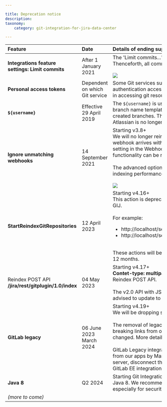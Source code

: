 ```yaml
---

title: Deprecation notice
description:
taxonomy:
    category: git-integration-for-jira-data-center

---
```


| Feature | Date | Details of ending support, removal or obsolescence |
| :--- | :--- | :--- |
| **Integrations feature settings: Limit commits** | After 1 January 2021 | The 'Limit commits...' setting is deprecated and will be removed. Thenceforth, all commits will be limited by project permissions.<br><br>![](/wp-content/uploads/gij-limit-commit-deprecation-notice.png) |
| **Personal access tokens** | Dependent on which Git service | Some Git services such as GitLab and GitHub are enforcing authentication access for users to use personal access tokens in accessing git resources and services. |
| **`${username}`** | Effective 29 April 2019 | The `${username}` is used when logging into Jira and in the branch name template to generate a default name for newly-created branches. This template variable is deprecated as Atlassian is no longer making usernames available. |
| **Ignore unmatching webhooks** | 14 September 2021 | Starting v3.8+<br>We will no longer reindex all repositories by default when a webhook arrives without a matching repository. There will be a setting in the Webhooks setting page where the previous functionality can be restored.<br><br>The advanced options provide a couple of settings for webhook indexing performance improvements.<br><br>![](/wp-content/uploads/gij-gitserver-webhooks-ignore-dups-and-min-ridx-adv.png) |
| **StartReindexGitRepositories** | 12 April 2023 | Starting v4.16+<br>This action is deprecated since it is not being used anymore by GIJ.<br><br>For example: <ul><li>http://localhost/secure/StartReindexGitRepositories.jspa</li><li>http://localhost/secure/ReindexGitRepositories!progress.jspa</li></ul><br>These actions will be removed from GIJ Server/DC product in 12 months. |
| Reindex POST API<br>**/jira/rest/gitplugin/1.0/index** | 04 May 2023 | Starting v4.17+<br>**Contet-type: multipart/form-data** is also deprecated.for Reindex POST API.<br><br>The v2.0 API with JSON body is more improved and users are advised to update to v4.17+ for better security. |
| **GitLab legacy** | 06 June 2023<br>March 2024 | Starting v4.19+<br>We will be dropping support for GitLab legacy integrations.<br><br>The removal of legacy routes in the recent Gitlab update is breaking links from our apps -- as the URL structure has changed. More details regarding the change [here](https://docs.gitlab.com/ee/update/removals.html#legacy-routes-removed).<br><br><div class="bbb-callout bbb--alert"><div class="irow"><div class="ilogobox"><span class="logoimg"></span></div><div class="imsgbox">GitLab Legacy integrations support feature will be fully dropped from our apps by March 2024. Please upgrade your GitLab server, disconnect the legacy integration and connect a new GitLab EE integration.</div></div></div> |
| **Java 8** | Q2 2024 | Starting Git Integration for Jira app v5.0, it will no longer support Java 8. We recommend to upgrade to newer versions of Java especially for security reasons. |
| _(more to come)_ |     |     |

